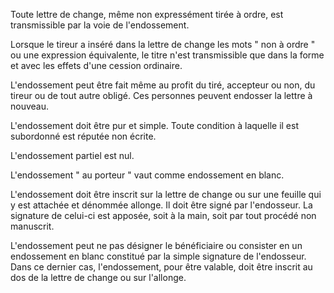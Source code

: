   
 Toute lettre de change, même non expressément tirée à ordre, est transmissible par la voie de l'endossement.  

  
 Lorsque le tireur a inséré dans la lettre de change les mots " non à ordre " ou une expression équivalente, le titre n'est transmissible que dans la forme et avec les effets d'une cession ordinaire.  

  
 L'endossement peut être fait même au profit du tiré, accepteur ou non, du tireur ou de tout autre obligé. Ces personnes peuvent endosser la lettre à nouveau.  

  
 L'endossement doit être pur et simple. Toute condition à laquelle il est subordonné est réputée non écrite.  

  
 L'endossement partiel est nul.  

  
 L'endossement " au porteur " vaut comme endossement en blanc.  

  
 L'endossement doit être inscrit sur la lettre de change ou sur une feuille qui y est attachée et dénommée allonge. Il doit être signé par l'endosseur. La signature de celui-ci est apposée, soit à la main, soit par tout procédé non manuscrit.  

  
 L'endossement peut ne pas désigner le bénéficiaire ou consister en un endossement en blanc constitué par la simple signature de l'endosseur. Dans ce dernier cas, l'endossement, pour être valable, doit être inscrit au dos de la lettre de change ou sur l'allonge.  
